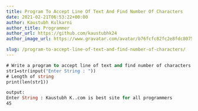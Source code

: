 ```yaml
---
title: Program To Accept Line Of Text And Find Number Of Characters
date: 2021-02-21T06:53:22+00:00
author: Kaustubh Kulkarni
author_title: Programmer
author_url: https://github.com/kaustubhk24
author_image_url: https://www.gravatar.com/avatar/b76fcfc82fc2e8fdc8075636f1735f61?s=200

slug: /program-to-accept-line-of-text-and-find-number-of-characters/
---
```

```vb title="file.vb"
# Write a program to accept line of text and find number of characters
str1=str(input("Enter String : "))
# Length of string
print(len(str1))
```

```vb title="file.vb"
output:
Enter String : Kaustubh K..com is best site for all programmers
45
```